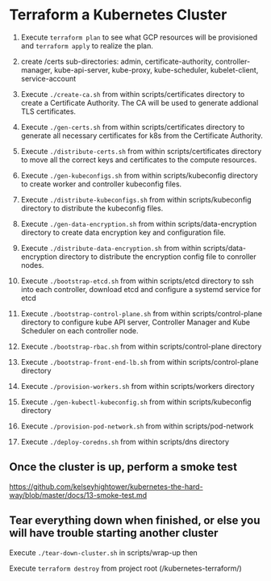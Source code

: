 # Terraform a Kubernetes Cluster

1. Execute `terraform plan` to see what GCP resources will be provisioned and `terraform apply` to realize the plan.

2. create /certs sub-directories: admin, certificate-authority, controller-manager, kube-api-server, 
kube-proxy, kube-scheduler, kubelet-client, service-account

3. Execute `./create-ca.sh` from within scripts/certificates directory to create a Certificate  Authority. The CA will be used to generate addional TLS certificates.

4. Execute `./gen-certs.sh` from within scripts/certificates directory to generate all necessary certificates for k8s from the Certificate Authority.

5. Execute `./distribute-certs.sh` from within scripts/certificates directory to move all the correct keys and certificates to the compute resources.

6. Execute `./gen-kubeconfigs.sh` from within scripts/kubeconfig directory to create worker and controller kubeconfig files.

7. Execute `./distribute-kubeconfigs.sh` from within scripts/kubeconfig directory to distribute the kubeconfig files.

8. Execute `./gen-data-encryption.sh` from within scripts/data-encryption directory to create data encryption key and configuration file.

9. Execute `./distribute-data-encryption.sh` from within scripts/data-encryption directory to distribute the encryption config file to conroller nodes.

10. Execute `./bootstrap-etcd.sh` from within scripts/etcd directory to ssh into each controller, download etcd and configure a systemd service for etcd

11. Execute `./bootstrap-control-plane.sh` from within scripts/control-plane directory to configure kube API server, Controller Manager and Kube Scheduler on each controller node.

12. Execute `./bootstrap-rbac.sh` from within scripts/control-plane directory

13. Execute `./bootstrap-front-end-lb.sh` from within scripts/control-plane directory

14. Execute `./provision-workers.sh` from within scripts/workers directory

15. Execute `./gen-kubectl-kubeconfig.sh` from within scripts/kubeconfig directory

16. Execute `./provision-pod-network.sh` from within scripts/pod-network

17. Execute `./deploy-coredns.sh` from within scripts/dns directory

## Once the cluster is up, perform a smoke test

https://github.com/kelseyhightower/kubernetes-the-hard-way/blob/master/docs/13-smoke-test.md

## Tear everything down when finished, or else you will have trouble starting another cluster

Execute `./tear-down-cluster.sh` in scripts/wrap-up then 

Execute `terraform destroy` from project root (/kubernetes-terraform/)
